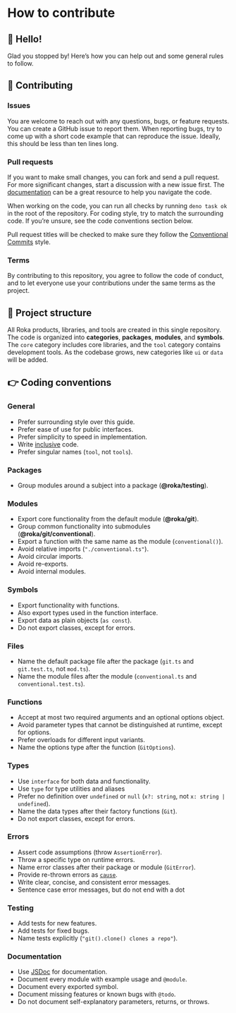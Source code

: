 # How to contribute

## 👋 Hello!

Glad you stopped by! Here’s how you can help out and some general rules to
follow.

## 🤝 Contributing

### Issues

You are welcome to reach out with any questions, bugs, or feature requests. You
can create a GitHub issue to report them. When reporting bugs, try to come up
with a short code example that can reproduce the issue. Ideally, this should be
less than ten lines long.

### Pull requests

If you want to make small changes, you can fork and send a pull request. For
more significant changes, start a discussion with a new issue first. The
[documentation](https://jsr.io/@roka) can be a great resource to help you
navigate the code.

When working on the code, you can run all checks by running `deno task ok` in
the root of the repository. For coding style, try to match the surrounding code.
If you’re unsure, see the code conventions section below.

Pull request titles will be checked to make sure they follow the
[Conventional Commits](https://www.conventionalcommits.org) style.

### Terms

By contributing to this repository, you agree to follow the code of conduct, and
to let everyone use your contributions under the same terms as the project.

## 🙌 Project structure

All Roka products, libraries, and tools are created in this single repository.
The code is organized into **categories**, **packages**, **modules**, and
**symbols**. The `core` category includes core libraries, and the `tool`
category contains development tools. As the codebase grows, new categories like
`ui` or `data` will be added.

## 👉 Coding conventions

### General

- Prefer surrounding style over this guide.
- Prefer ease of use for public interfaces.
- Prefer simplicity to speed in implementation.
- Write
  [inclusive](https://chromium.googlesource.com/chromium/src/+/HEAD/styleguide/inclusive_code.md)
  code.
- Prefer singular names (`tool`, not `tools`).

### Packages

- Group modules around a subject into a package (**@roka/testing**).

### Modules

- Export core functionality from the default module (**@roka/git**).
- Group common functionality into submodules (**@roka/git/conventional**).
- Export a function with the same name as the module (`conventional()`).
- Avoid relative imports (`"./conventional.ts"`).
- Avoid circular imports.
- Avoid re-exports.
- Avoid internal modules.

### Symbols

- Export functionality with functions.
- Also export types used in the function interface.
- Export data as plain objects (`as const`).
- Do not export classes, except for errors.

### Files

- Name the default package file after the package (`git.ts` and `git.test.ts`,
  not `mod.ts`).
- Name the module files after the module (`conventional.ts` and
  `conventional.test.ts`).

### Functions

- Accept at most two required arguments and an optional options object.
- Avoid parameter types that cannot be distinguished at runtime, except for
  options.
- Prefer overloads for different input variants.
- Name the options type after the function (`GitOptions`).

### Types

- Use `interface` for both data and functionality.
- Use `type` for type utilities and aliases
- Prefer no definition over `undefined` or `null` (`x?: string`, not
  `x: string | undefined`).
- Name the data types after their factory functions (`Git`).
- Do not export classes, except for errors.

### Errors

- Assert code assumptions (throw `AssertionError`).
- Throw a specific type on runtime errors.
- Name error classes after their package or module (`GitError`).
- Provide re-thrown errors as
  [`cause`](https://developer.mozilla.org/en-US/docs/Web/JavaScript/Reference/Global_Objects/Error/cause).
- Write clear, concise, and consistent error messages.
- Sentence case error messages, but do not end with a dot

### Testing

- Add tests for new features.
- Add tests for fixed bugs.
- Name tests explicitly (`"git().clone() clones a repo"`).

### Documentation

- Use [JSDoc](https://jsdoc.app) for documentation.
- Document every module with example usage and `@module`.
- Document every exported symbol.
- Document missing features or known bugs with `@todo`.
- Do not document self-explanatory parameters, returns, or throws.
